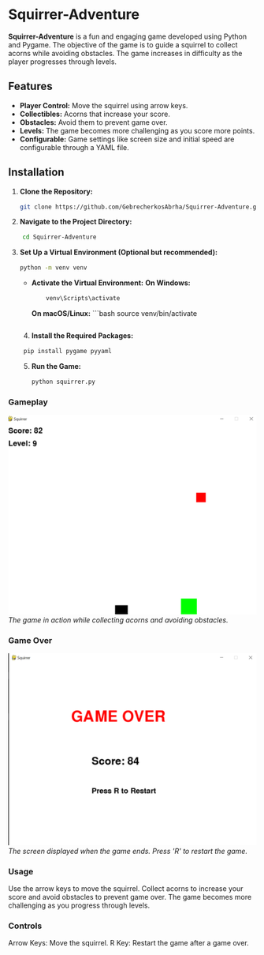 ﻿# Squirrer-Adventure

**Squirrer-Adventure** is a fun and engaging game developed using Python and Pygame. The objective of the game is to guide a squirrel to collect acorns while avoiding obstacles. The game increases in difficulty as the player progresses through levels.

## Features

- **Player Control:** Move the squirrel using arrow keys.
- **Collectibles:** Acorns that increase your score.
- **Obstacles:** Avoid them to prevent game over.
- **Levels:** The game becomes more challenging as you score more points.
- **Configurable:** Game settings like screen size and initial speed are configurable through a YAML file.

## Installation

1. **Clone the Repository:**



   ```bash
   git clone https://github.com/GebrecherkosAbrha/Squirrer-Adventure.git
   ```
2.  **Navigate to the Project Directory:**

   ```bash
       cd Squirrer-Adventure
   ```
3. **Set Up a Virtual Environment (Optional but recommended):**
   ```bash
   python -m venv venv
   ```
   - **Activate the Virtual Environment:**
     **On Windows:**

     ```bash
         venv\Scripts\activate
     ```
     **On macOS/Linux:**
          ```bash
         source venv/bin/activate
     ```

   4. **Install the Required Packages:**
   
    ```bash
     pip install pygame pyyaml
    ```
   5. **Run the Game:**
      ```bash
      python squirrer.py
      ```


### Gameplay

![Gameplay Screenshot](image.png)
_The game in action while collecting acorns and avoiding obstacles._

### Game Over

![Game Over Screenshot](image-1.png)
_The screen displayed when the game ends. Press 'R' to restart the game._


### Usage
Use the arrow keys to move the squirrel. Collect acorns to increase your score and avoid obstacles to prevent game over. The game becomes more challenging as you progress through levels.

### Controls
Arrow Keys: Move the squirrel.
R Key: Restart the game after a game over.
